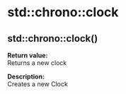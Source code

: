 # std::chrono::clock

## std::chrono::clock()

**Return value:**  
Returns a new clock

**Description:**    
Creates a new Clock